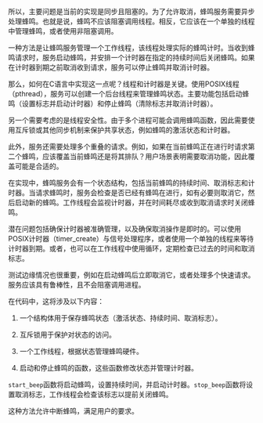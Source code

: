 

所以，主要问题是当前的实现是同步且阻塞的。为了允许取消，蜂鸣服务需要异步处理蜂鸣。也就是说，蜂鸣不应该阻塞调用线程。相反，它应该在一个单独的线程中管理蜂鸣，或者使用非阻塞调用。

一种方法是让蜂鸣服务管理一个工作线程，该线程处理实际的蜂鸣计时。当收到蜂鸣请求时，服务启动蜂鸣，并安排一个计时器在指定的持续时间后关闭蜂鸣。如果在计时器到期之前取消收到请求，服务可以停止蜂鸣并取消计时器。

那么，如何在C语言中实现这一点呢？线程和计时器是关键。使用POSIX线程（pthread），服务可以创建一个后台线程来管理蜂鸣状态。主要功能包括启动蜂鸣（设置标志并启动计时器）和停止蜂鸣（清除标志并取消计时器）。

另一个需要考虑的是线程安全性。由于多个进程可能会调用蜂鸣函数，因此需要使用互斥锁或其他同步机制来保护共享状态，例如蜂鸣的激活状态和计时器。

此外，服务还需要处理多个重叠的请求。例如，如果在当前蜂鸣正在进行时请求第二个蜂鸣，应该覆盖当前蜂鸣还是将其排队？用户场景表明需要取消功能，因此覆盖可能是合适的。

在实现中，蜂鸣服务会有一个状态结构，包括当前蜂鸣的持续时间、取消标志和计时器。当请求蜂鸣时，服务会检查是否已经有蜂鸣在进行，如有必要则取消它，然后启动新的蜂鸣。工作线程会监视计时器，并在时间耗尽或收到取消请求时关闭蜂鸣。

潜在问题包括确保计时器被准确管理，以及确保取消操作是即时的。可以使用POSIX计时器（timer_create）与信号处理程序，或者使用一个单独的线程来等待计时器到期。或者，也可以在工作线程中使用循环，定期检查已过去的时间和取消标志。

测试边缘情况也很重要，例如在启动蜂鸣后立即取消它，或者处理多个快速请求。服务应该具有鲁棒性，且不会阻塞调用进程。

在代码中，这将涉及以下内容：

1. 一个结构体用于保存蜂鸣状态（激活状态、持续时间、取消标志）。
    
2. 互斥锁用于保护对状态的访问。
    
3. 一个工作线程，根据状态管理蜂鸣硬件。
    
4. 启动和停止蜂鸣的函数，这些函数修改状态并管理计时器。
    

`start_beep`函数将启动蜂鸣，设置持续时间，并启动计时器。`stop_beep`函数将设置取消标志，工作线程会检查该标志以提前关闭蜂鸣。

这种方法允许中断蜂鸣，满足用户的要求。